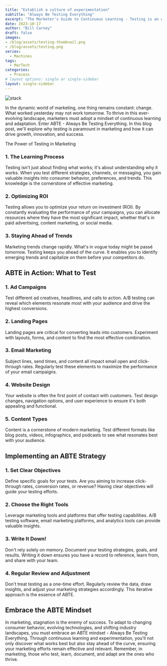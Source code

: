 ```yaml
---
title: "Establish a culture of experimentation"
subtitle: "Always Be Testing Everything"
excerpt: "The Marketer's Guide to Continuous Learning - Testing is an often overlooked aspect of Marketing.  There's usually not a great amount of support for failing and given the pressures of Marketing most are risk adverse. This is exactly the opposit attitude you need for a progressive group.  You want to push boundries, you need to push boundries!"
date: 2023-10-17
author: "Bill Carney"
draft: false
images:
- /blog/assets/testing-thumbnail.png
- /blog/assets/testing.png
series:
  - Machines
tags:
  - MarTech
categories:
  - Process
# layout options: single or single-sidebar
layout: single-sidebar
---
```


![stack](/blog/assets/testing.png)

In the dynamic world of marketing, one thing remains constant: change. What worked yesterday may not work tomorrow. To thrive in this ever-evolving landscape, marketers must adopt a mindset of continuous learning and adaptation. Enter ABTE - Always Be Testing Everything. In this blog post, we'll explore why testing is paramount in marketing and how it can drive growth, innovation, and success.

The Power of Testing in Marketing
### 1. The Learning Process
Testing isn't just about finding what works; it's about understanding why it works. When you test different strategies, channels, or messaging, you gain valuable insights into consumer behavior, preferences, and trends. This knowledge is the cornerstone of effective marketing.

### 2. Optimizing ROI
Testing allows you to optimize your return on investment (ROI). By constantly evaluating the performance of your campaigns, you can allocate resources where they have the most significant impact, whether that's in paid advertising, content marketing, or social media.

### 3. Staying Ahead of Trends
Marketing trends change rapidly. What's in vogue today might be passé tomorrow. Testing keeps you ahead of the curve. It enables you to identify emerging trends and capitalize on them before your competitors do.

## ABTE in Action: What to Test
### 1. Ad Campaigns
Test different ad creatives, headlines, and calls to action. A/B testing can reveal which elements resonate most with your audience and drive the highest conversions.

### 2. Landing Pages
Landing pages are critical for converting leads into customers. Experiment with layouts, forms, and content to find the most effective combination.

### 3. Email Marketing
Subject lines, send times, and content all impact email open and click-through rates. Regularly test these elements to maximize the performance of your email campaigns.

### 4. Website Design
Your website is often the first point of contact with customers. Test design changes, navigation options, and user experience to ensure it's both appealing and functional.

### 5. Content Types
Content is a cornerstone of modern marketing. Test different formats like blog posts, videos, infographics, and podcasts to see what resonates best with your audience.


## Implementing an ABTE Strategy
### 1. Set Clear Objectives
Define specific goals for your tests. Are you aiming to increase click-through rates, conversion rates, or revenue? Having clear objectives will guide your testing efforts.

### 2. Choose the Right Tools
Leverage marketing tools and platforms that offer testing capabilities. A/B testing software, email marketing platforms, and analytics tools can provide valuable insights.

### 3. Write It Down!
Don't rely solely on memory. Document your testing strategies, goals, and results. Writing it down ensures you have a record to reference, learn from, and share with your team.

### 4. Regular Review and Adjustment
Don't treat testing as a one-time effort. Regularly review the data, draw insights, and adjust your marketing strategies accordingly. This iterative approach is the essence of ABTE.

## Embrace the ABTE Mindset
In marketing, stagnation is the enemy of success. To adapt to changing consumer behavior, evolving technologies, and shifting industry landscapes, you must embrace an ABTE mindset - Always Be Testing Everything. Through continuous learning and experimentation, you'll not only discover what works best but also stay ahead of the curve, ensuring your marketing efforts remain effective and relevant. Remember, in marketing, those who test, learn, document, and adapt are the ones who thrive.
